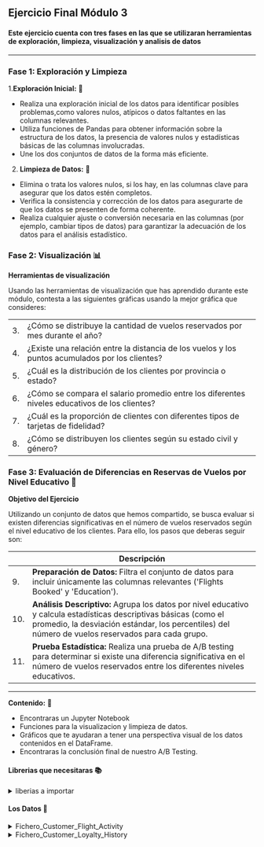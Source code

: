 ## Ejercicio Final Módulo 3

#### Este ejercicio cuenta con tres fases en las que se utilizaran herramientas de exploración, limpieza, visualización y analisis de datos 

______________________________________________________________________________________________________________________________________________________________

### Fase 1: Exploración y Limpieza


1.**Exploración Inicial:** 🔎

* Realiza una exploración inicial de los datos para identificar posibles problemas,como valores nulos, atípicos o datos faltantes en las columnas relevantes.
* Utiliza funciones de Pandas para obtener información sobre la estructura de los datos, la presencia de valores nulos y estadísticas básicas de las columnas 
  involucradas.
* Une los dos conjuntos de datos de la forma más eficiente.

2. **Limpieza de Datos:** 🧹
  
* Elimina o trata los valores nulos, si los hay, en las columnas clave para asegurar que los datos estén completos.
* Verifica la consistencia y corrección de los datos para asegurarte de que los datos se presenten de forma coherente.
* Realiza cualquier ajuste o conversión necesaria en las columnas (por ejemplo, cambiar tipos de datos) para garantizar la adecuación de los datos para el 
  análisis estadístico.

### Fase 2: Visualización 📊

**Herramientas de visualización**
  
Usando las herramientas de visualización que has aprendido durante este módulo, contesta a las  siguientes gráficas usando la mejor gráfica que consideres:
  
|                 |                                                         |
| ----------------|---------------------------------------------------------|
|3.| ¿Cómo se distribuye la cantidad de vuelos reservados por mes durante el año?|
|4.| ¿Existe una relación entre la distancia de los vuelos y los puntos acumulados por los clientes?|
|5.|¿Cuál es la distribución de los clientes por provincia o estado?|
|6.|¿Cómo se compara el salario promedio entre los diferentes niveles educativos de los clientes?|
|7.| ¿Cuál es la proporción de clientes con diferentes tipos de tarjetas de fidelidad?|
|8.|¿Cómo se distribuyen los clientes según su estado civil y género?|



### Fase 3: Evaluación de Diferencias en Reservas de Vuelos por Nivel Educativo 🔬

**Objetivo del Ejercicio**

Utilizando un conjunto de datos que hemos compartido, se busca evaluar si existen diferencias significativas en el número de vuelos reservados según el nivel educativo de los clientes. Para 
ello, los pasos que deberas seguir son:

|  | Descripción                                                                                                                      |
|--|----------------------------------------------------------------------------------------------------------------------------------|
|9.|  **Preparación de Datos:** Filtra el conjunto de datos para incluir únicamente las columnas relevantes ('Flights Booked' y 'Education'). |
|10.| **Análisis Descriptivo:** Agrupa los datos por nivel educativo y calcula estadísticas descriptivas básicas (como el promedio, la desviación estándar, los percentiles) del número de vuelos reservados para cada grupo. |
|11.| **Prueba Estadística:** Realiza una prueba de A/B testing para determinar si existe una diferencia significativa en el número de vuelos reservados entre los diferentes niveles educativos. |

______________________________________________________________________________________________________________________________________________________________

**Contenido:** 💾
   
* Encontraras un Jupyter Notebook
* Funciones para la visualizacion y limpieza de datos.
* Gráficos que te ayudaran a tener una perspectiva visual de los datos contenidos en el DataFrame.
* Encontraras la conclusión final de nuestro A/B Testing.


#### Librerias que necesitaras 📚

<details><summary>liberias a importar</summary>
  
#### Evaluar las distribuciones de las variables

* **import pandas as pd**
* **import numpy as np**

#### Visualización.

* **import matplotlib.pyplot as plt**
* **import seaborn as sns**

#### Evaluar la linealidad de las relaciones entre variables.
#### Evaluar las distribuciones de las variables.

* **import scipy**

</details>
</details>

#### Los Datos 📂

<details><summary>Fichero_Customer_Flight_Activity</summary>
  <csv src="Promo-H-DA-modulo3-evaluacion-final-Paola_Sanchez\csv\Customer Flight Activity.csv" alt="Customer Flight Activity.csv">
</details>

<details><summary>Fichero_Customer_Loyalty_History</summary>
  <csv src="Promo-H-DA-modulo3-evaluacion-final-Paola_Sanchez\csv\Customer Loyalty History.csv" alt="Customer Loyalty History.csv">
</details>
    

